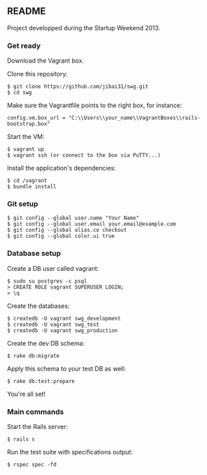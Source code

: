 ## README

Project developped during the Startup Weekend 2013.

### Get ready

Download the Vagrant box.

Clone this repository:
```
$ git clone https://github.com/jibai31/swg.git
$ cd swg
```
Make sure the Vagrantfile points to the right box, for instance:
```
config.vm.box_url = "C:\\Users\\your_name\\VagrantBoxes\\rails-bootstrap.box"
```
Start the VM:
```
$ vagrant up
$ vagrant ssh (or connect to the box via PuTTY...)
```
Install the application's dependencies:
```
$ cd /vagrant
$ bundle install
```

### Git setup

```
$ git config --global user.name "Your Name"
$ git config --global user.email your.email@example.com
$ git config --global alias.co checkout
$ git config --global color.ui true
```

### Database setup

Create a DB user called vagrant:
```
$ sudo su postgres -c psql
> CREATE ROLE vagrant SUPERUSER LOGIN;
> \q
```

Create the databases:
```
$ createdb -U vagrant swg_development
$ createdb -U vagrant swg_test
$ createdb -U vagrant swg_production
```

Create the dev DB schema:
```
$ rake db:migrate
```

Apply this schema to your test DB as well:
```
$ rake db:test:prepare
```

You're all set!

### Main commands

Start the Rails server:
```
$ rails s
```

Run the test suite with specifications output:
```
$ rspec spec -fd
```

